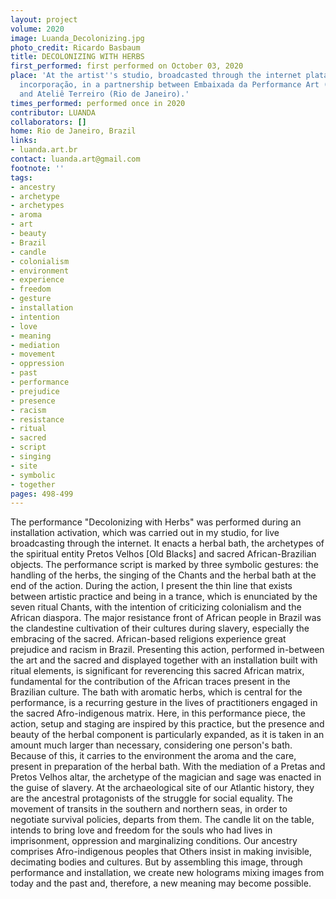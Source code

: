 ```yaml
---
layout: project
volume: 2020
image: Luanda_Decolonizing.jpg
photo_credit: Ricardo Basbaum
title: DECOLONIZING WITH HERBS
first_performed: first performed on October 03, 2020
place: 'At the artist''s studio, broadcasted through the internet plataform Perforcambio:
  incorporação, in a partnership between Embaixada da Performance Art (São Paulo)
  and Ateliê Terreiro (Rio de Janeiro).'
times_performed: performed once in 2020
contributor: LUANDA
collaborators: []
home: Rio de Janeiro, Brazil
links:
- luanda.art.br
contact: luanda.art@gmail.com
footnote: ''
tags:
- ancestry
- archetype
- archetypes
- aroma
- art
- beauty
- Brazil
- candle
- colonialism
- environment
- experience
- freedom
- gesture
- installation
- intention
- love
- meaning
- mediation
- movement
- oppression
- past
- performance
- prejudice
- presence
- racism
- resistance
- ritual
- sacred
- script
- singing
- site
- symbolic
- together
pages: 498-499
---
```



The performance "Decolonizing with Herbs" was performed during an installation activation, which was carried out in my studio, for live broadcasting through the internet. It enacts a herbal bath, the archetypes of the spiritual entity Pretos Velhos [Old Blacks] and sacred African-Brazilian objects. The performance script is marked by three symbolic gestures: the handling of the herbs, the singing of the Chants and the herbal bath at the end of the action.
During the action, I present the thin line that exists between artistic practice and being in a trance, which is enunciated by the seven ritual Chants, with the intention of criticizing colonialism and the African diaspora. The major resistance front of African people in Brazil was the clandestine cultivation of their cultures during slavery, especially the embracing of the sacred. African-based religions experience great prejudice and racism in Brazil. Presenting this action, performed in-between the art and the sacred and displayed together with an installation built with ritual elements, is significant for reverencing this sacred African matrix, fundamental for the contribution of the African traces present in the Brazilian culture.
The bath with aromatic herbs, which is central for the performance, is a recurring gesture in the lives of practitioners engaged in the sacred Afro-indigenous matrix. Here, in this performance piece, the action, setup and staging are inspired by this practice, but the presence and beauty of the herbal component is particularly expanded, as it is taken in an amount much larger than necessary, considering one person's bath. Because of this, it carries to the environment the aroma and the care, present in preparation of the herbal bath.
With the mediation of a Pretas and Pretos Velhos altar, the archetype of the magician and sage was enacted in the guise of slavery. At the archaeological site of our Atlantic history, they are the ancestral protagonists of the struggle for social equality. The movement of transits in the southern and northern seas, in order to negotiate survival policies, departs from them.
The candle lit on the table, intends to bring love and freedom for the souls who had lives in imprisonment, oppression and marginalizing conditions. Our ancestry comprises Afro-indigenous peoples that Others insist in making invisible, decimating bodies and cultures. But by assembling this image, through performance and installation, we create new holograms mixing images from today and the past and, therefore, a new meaning may become possible.
